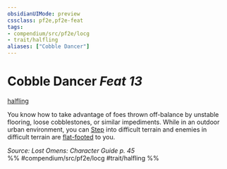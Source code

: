 ```yaml
---
obsidianUIMode: preview
cssclass: pf2e,pf2e-feat
tags:
- compendium/src/pf2e/locg
- trait/halfling
aliases: ["Cobble Dancer"]
---
```

# Cobble Dancer  *Feat 13*  
[halfling](halfling.md "Halfling Ancestry & Heritage Trait")  


You know how to take advantage of foes thrown off-balance by unstable flooring, loose cobblestones, or similar impediments. While in an outdoor urban environment, you can [Step](step.md) into difficult terrain and enemies in difficult terrain are [flat-footed](conditions.md#Flat-footed) to you.

*Source: Lost Omens: Character Guide p. 45*  
%% #compendium/src/pf2e/locg #trait/halfling %%